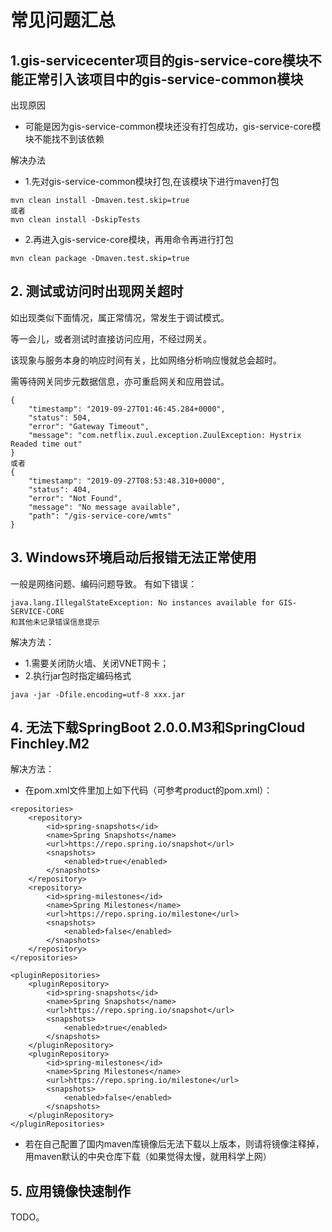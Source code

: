 # 常见问题汇总


## 1.gis-servicecenter项目的gis-service-core模块不能正常引入该项目中的gis-service-common模块
出现原因
+ 可能是因为gis-service-common模块还没有打包成功，gis-service-core模块不能找不到该依赖


解决办法
+ 1.先对gis-service-common模块打包,在该模块下进行maven打包
```
mvn clean install -Dmaven.test.skip=true
或者
mvn clean install -DskipTests
```
+ 2.再进入gis-service-core模块，再用命令再进行打包
```
mvn clean package -Dmaven.test.skip=true
```

## 2. 测试或访问时出现网关超时
如出现类似下面情况，属正常情况，常发生于调试模式。

等一会儿，或者测试时直接访问应用，不经过网关。

该现象与服务本身的响应时间有关，比如网络分析响应慢就总会超时。

需等待网关同步元数据信息，亦可重启网关和应用尝试。
```
{
    "timestamp": "2019-09-27T01:46:45.284+0000",
    "status": 504,
    "error": "Gateway Timeout",
    "message": "com.netflix.zuul.exception.ZuulException: Hystrix Readed time out"
}
或者
{
    "timestamp": "2019-09-27T08:53:48.310+0000",
    "status": 404,
    "error": "Not Found",
    "message": "No message available",
    "path": "/gis-service-core/wmts"
}
```


## 3. Windows环境启动后报错无法正常使用
一般是网络问题、编码问题导致。
有如下错误：
```
java.lang.IllegalStateException: No instances available for GIS-SERVICE-CORE
和其他未记录错误信息提示
```

解决方法：
+ 1.需要关闭防火墙、关闭VNET网卡；
+ 2.执行jar包时指定编码格式
```
java -jar -Dfile.encoding=utf-8 xxx.jar
```


## 4. 无法下载SpringBoot 2.0.0.M3和SpringCloud Finchley.M2

解决方法：
+ 在pom.xml文件里加上如下代码（可参考product的pom.xml）：

```
<repositories>
	<repository>
		<id>spring-snapshots</id>
		<name>Spring Snapshots</name>
		<url>https://repo.spring.io/snapshot</url>
		<snapshots>
			<enabled>true</enabled>
		</snapshots>
	</repository>
	<repository>
		<id>spring-milestones</id>
		<name>Spring Milestones</name>
		<url>https://repo.spring.io/milestone</url>
		<snapshots>
			<enabled>false</enabled>
		</snapshots>
	</repository>
</repositories>

<pluginRepositories>
	<pluginRepository>
		<id>spring-snapshots</id>
		<name>Spring Snapshots</name>
		<url>https://repo.spring.io/snapshot</url>
		<snapshots>
			<enabled>true</enabled>
		</snapshots>
	</pluginRepository>
	<pluginRepository>
		<id>spring-milestones</id>
		<name>Spring Milestones</name>
		<url>https://repo.spring.io/milestone</url>
		<snapshots>
			<enabled>false</enabled>
		</snapshots>
	</pluginRepository>
</pluginRepositories>
```

+ 若在自己配置了国内maven库镜像后无法下载以上版本，则请将镜像注释掉，用maven默认的中央仓库下载（如果觉得太慢，就用科学上网）


## 5. 应用镜像快速制作
TODO。





